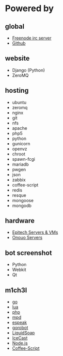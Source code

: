 Powered by
==========

global
------

- [Freenode irc server](http://freenode.net/)
- [Github](http://github.com)

website
-------

- Django (Python)
- ZeroMQ

hosting
-------

- ubuntu
- zeromq
- nginx
- git
- nfs
- apache
- php5
- python
- gunicorn
- openvz
- chroot
- spawn-fcgi
- mariadb
- pwgen
- json
- zabbix
- coffee-script
- redis
- resque
- mongoose
- mongodb

hardware
--------

- [Epitech Servers & VMs](https://intra-bocal.epitech.eu/)
- [Onouo Servers](http://www.onouo.com/)

bot screenshot
--------------

- Python
- Webkit
- Qt

m1ch3l
------

- [go](http://golang.org/)
- [lua](http://www.lua.org/)
- [php](http://php.net/)
- [mpd](http://mpd.wikia.com/)
- [espeak](http://espeak.sourceforge.net/)
- [gorobot](https://github.com/aimxhaisse/gorobot)
- [LiquidSoap](https://github.com/savonet/liquidsoap)
- [IceCast](http://www.icecast.org/)
- [Node.js](http://nodejs.org/)
- [Coffee-Script](http://coffeescript.org/)
